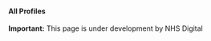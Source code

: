 #### All Profiles

  <div markdown="span" class="alert alert-warning" role="alert"><i class="fa fa-warning"></i><b> Important:</b> This page is under development by NHS Digital</div>